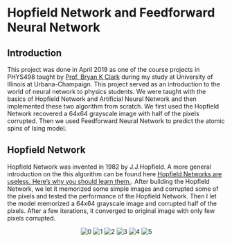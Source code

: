 # Hopfield Network and Feedforward Neural Network
## Introduction
This project was done in  April 2019 as one of the course projects in PHYS498 taught by [Prof. Bryan K Clark](https://physics.illinois.edu/people/directory/profile/bkclark) during my study at University of Illinois at Urbana-Champaign. This project served as an introduction to the world of neural network to physics students. We were taught with the basics of Hopfield Network and Artificial Neural Network and then implemented these two algorithm from scratch. We first used the Hopfield Network recovered a 64x64 grayscale image with half of the pixels corrupted. Then we used Feedforward Neural Network to predict the atomic spins of Ising model.
## Hopfield Network
Hopfield Network was invented in 1982 by J.J.Hopfield. A more general introduction on the this algorithm can be found here [Hopfield Networks are useless. Here’s why you should learn them.](https://towardsdatascience.com/hopfield-networks-are-useless-heres-why-you-should-learn-them-f0930ebeadcd). 
After building the Hopfield Network, we let it memorized some simple images and corrupted some of the pixels and tested the performance of the Hopfield Network. 
Then I let the model memorized a 64x64 grayscale image and corrupted half of the pixels. After a few iterations, it converged to original image with only few pixels corrupted.
<p align = "center">
  <img src = "https://github.com/jinyk44/Neural-Networks/blob/master/thumbnail_train/imgs/0.jpg" alt = "0">
  <img src = "https://github.com/jinyk44/Neural-Networks/blob/master/thumbnail_train/imgs/1.jpg" alt = "1">
  <img src = "https://github.com/jinyk44/Neural-Networks/blob/master/thumbnail_train/imgs/2.jpg" alt = "2">
  <img src = "https://github.com/jinyk44/Neural-Networks/blob/master/thumbnail_train/imgs/3.jpg" alt = "3">
  <img src = "https://github.com/jinyk44/Neural-Networks/blob/master/thumbnail_train/imgs/4.jpg" alt = "4">
  <img src = "https://github.com/jinyk44/Neural-Networks/blob/master/thumbnail_train/imgs/5.jpg" alt = "5">
</p>
